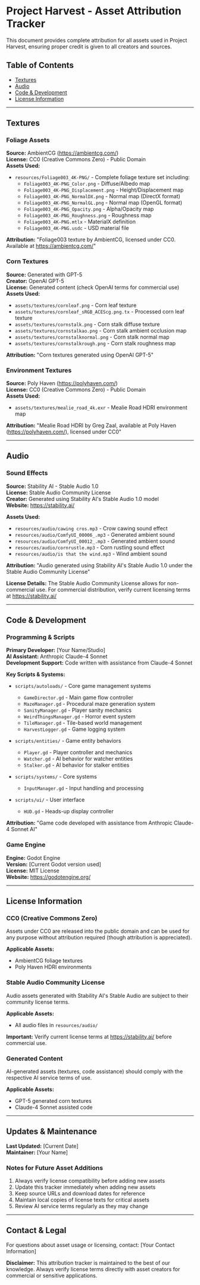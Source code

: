 # Project Harvest - Asset Attribution Tracker

This document provides complete attribution for all assets used in Project Harvest, ensuring proper credit is given to all creators and sources.

## Table of Contents
- [Textures](#textures)
- [Audio](#audio)
- [Code & Development](#code--development)
- [License Information](#license-information)

---

## Textures

### Foliage Assets
**Source:** AmbientCG (https://ambientcg.com/)  
**License:** CC0 (Creative Commons Zero) - Public Domain  
**Assets Used:**
- `resources/Foliage003_4K-PNG/` - Complete foliage texture set including:
  - `Foliage003_4K-PNG_Color.png` - Diffuse/Albedo map
  - `Foliage003_4K-PNG_Displacement.png` - Height/Displacement map
  - `Foliage003_4K-PNG_NormalDX.png` - Normal map (DirectX format)
  - `Foliage003_4K-PNG_NormalGL.png` - Normal map (OpenGL format)
  - `Foliage003_4K-PNG_Opacity.png` - Alpha/Opacity map
  - `Foliage003_4K-PNG_Roughness.png` - Roughness map
  - `Foliage003_4K-PNG.mtlx` - MaterialX definition
  - `Foliage003_4K-PNG.usdc` - USD material file

**Attribution:** "Foliage003 texture by AmbientCG, licensed under CC0. Available at https://ambientcg.com/"

### Corn Textures
**Source:** Generated with GPT-5  
**Creator:** OpenAI GPT-5  
**License:** Generated content (check OpenAI terms for commercial use)  
**Assets Used:**
- `assets/textures/cornleaf.png` - Corn leaf texture
- `assets/textures/cornleaf_sRGB_ACEScg.png.tx` - Processed corn leaf texture
- `assets/textures/cornstalk.png` - Corn stalk diffuse texture
- `assets/textures/cornstalkao.png` - Corn stalk ambient occlusion map
- `assets/textures/cornstalknormal.png` - Corn stalk normal map
- `assets/textures/cornstalkrough.png` - Corn stalk roughness map

**Attribution:** "Corn textures generated using OpenAI GPT-5"

### Environment Textures
**Source:** Poly Haven (https://polyhaven.com/)  
**License:** CC0 (Creative Commons Zero) - Public Domain  
**Assets Used:**
- `assets/textures/mealie_road_4k.exr` - Mealie Road HDRI environment map

**Attribution:** "Mealie Road HDRI by Greg Zaal, available at Poly Haven (https://polyhaven.com/), licensed under CC0"

---

## Audio

### Sound Effects
**Source:** Stability AI - Stable Audio 1.0  
**License:** Stable Audio Community License  
**Creator:** Generated using Stability AI's Stable Audio 1.0 model  
**Website:** https://stability.ai/

**Assets Used:**
- `resources/audio/cawing cros.mp3` - Crow cawing sound effect
- `resources/audio/ComfyUI_00006_.mp3` - Generated ambient sound
- `resources/audio/ComfyUI_00012_.mp3` - Generated ambient sound  
- `resources/audio/cornrustle.mp3` - Corn rustling sound effect
- `resources/audio/is that the wind.mp3` - Wind ambient sound

**Attribution:** "Audio generated using Stability AI's Stable Audio 1.0 under the Stable Audio Community License"

**License Details:** The Stable Audio Community License allows for non-commercial use. For commercial distribution, verify current licensing terms at https://stability.ai/

---

## Code & Development

### Programming & Scripts
**Primary Developer:** [Your Name/Studio]  
**AI Assistant:** Anthropic Claude-4 Sonnet  
**Development Support:** Code written with assistance from Claude-4 Sonnet

**Key Scripts & Systems:**
- `scripts/autoloads/` - Core game management systems
  - `GameDirector.gd` - Main game flow controller
  - `MazeManager.gd` - Procedural maze generation system
  - `SanityManager.gd` - Player sanity mechanics
  - `WeirdThingsManager.gd` - Horror event system
  - `TileManager.gd` - Tile-based world management
  - `HarvestLogger.gd` - Game logging system

- `scripts/entities/` - Game entity behaviors
  - `Player.gd` - Player controller and mechanics
  - `Watcher.gd` - AI behavior for watcher entities
  - `Stalker.gd` - AI behavior for stalker entities

- `scripts/systems/` - Core systems
  - `InputManager.gd` - Input handling and processing

- `scripts/ui/` - User interface
  - `HUD.gd` - Heads-up display controller

**Attribution:** "Game code developed with assistance from Anthropic Claude-4 Sonnet AI"

### Game Engine
**Engine:** Godot Engine  
**Version:** [Current Godot version used]  
**License:** MIT License  
**Website:** https://godotengine.org/

---

## License Information

### CC0 (Creative Commons Zero)
Assets under CC0 are released into the public domain and can be used for any purpose without attribution required (though attribution is appreciated).

**Applicable Assets:**
- AmbientCG foliage textures
- Poly Haven HDRI environments

### Stable Audio Community License
Audio assets generated with Stability AI's Stable Audio are subject to their community license terms.

**Applicable Assets:**
- All audio files in `resources/audio/`

**Important:** Verify current license terms at https://stability.ai/ before commercial use.

### Generated Content
AI-generated assets (textures, code assistance) should comply with the respective AI service terms of use.

**Applicable Assets:**
- GPT-5 generated corn textures
- Claude-4 Sonnet assisted code

---

## Updates & Maintenance

**Last Updated:** [Current Date]  
**Maintainer:** [Your Name]  

### Notes for Future Asset Additions
1. Always verify license compatibility before adding new assets
2. Update this tracker immediately when adding new assets
3. Keep source URLs and download dates for reference
4. Maintain local copies of license texts for critical assets
5. Review AI service terms regularly as they may change

---

## Contact & Legal

For questions about asset usage or licensing, contact: [Your Contact Information]

**Disclaimer:** This attribution tracker is maintained to the best of our knowledge. Always verify license terms directly with asset creators for commercial or sensitive applications.
